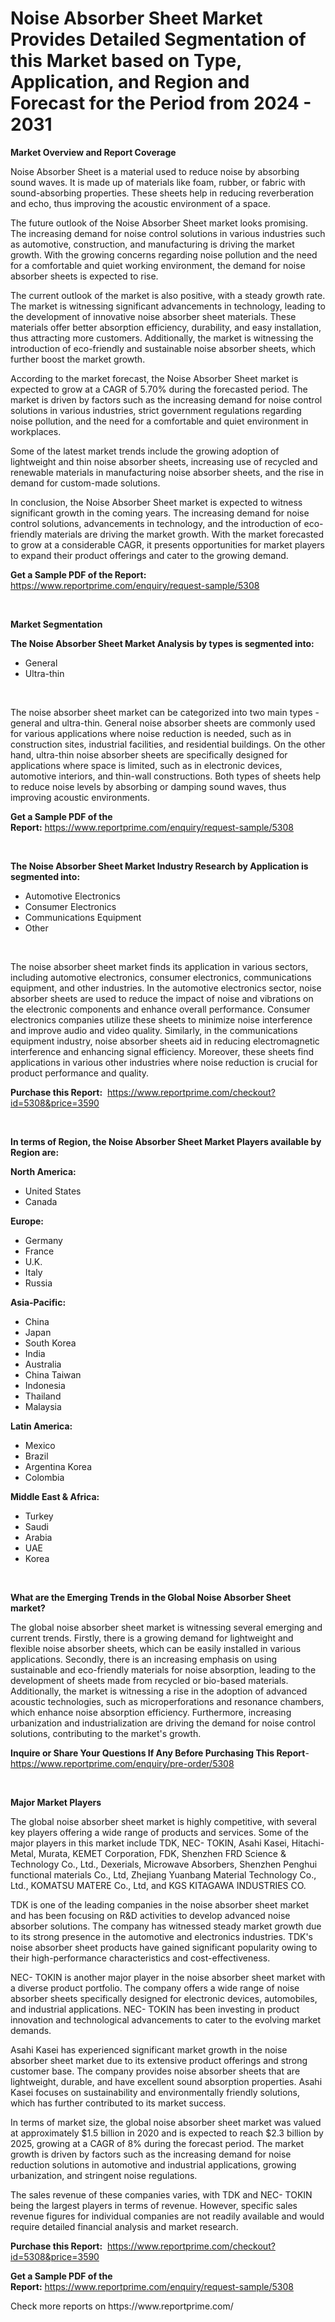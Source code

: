 <p><h1>Noise Absorber Sheet Market Provides Detailed Segmentation of this Market based on Type, Application, and Region and Forecast for the Period from 2024 - 2031</h1></p><p><strong>Market Overview and Report Coverage</strong></p>
<p><p>Noise Absorber Sheet is a material used to reduce noise by absorbing sound waves. It is made up of materials like foam, rubber, or fabric with sound-absorbing properties. These sheets help in reducing reverberation and echo, thus improving the acoustic environment of a space.</p><p>The future outlook of the Noise Absorber Sheet market looks promising. The increasing demand for noise control solutions in various industries such as automotive, construction, and manufacturing is driving the market growth. With the growing concerns regarding noise pollution and the need for a comfortable and quiet working environment, the demand for noise absorber sheets is expected to rise.</p><p>The current outlook of the market is also positive, with a steady growth rate. The market is witnessing significant advancements in technology, leading to the development of innovative noise absorber sheet materials. These materials offer better absorption efficiency, durability, and easy installation, thus attracting more customers. Additionally, the market is witnessing the introduction of eco-friendly and sustainable noise absorber sheets, which further boost the market growth.</p><p>According to the market forecast, the Noise Absorber Sheet market is expected to grow at a CAGR of 5.70% during the forecasted period. The market is driven by factors such as the increasing demand for noise control solutions in various industries, strict government regulations regarding noise pollution, and the need for a comfortable and quiet environment in workplaces.</p><p>Some of the latest market trends include the growing adoption of lightweight and thin noise absorber sheets, increasing use of recycled and renewable materials in manufacturing noise absorber sheets, and the rise in demand for custom-made solutions.</p><p>In conclusion, the Noise Absorber Sheet market is expected to witness significant growth in the coming years. The increasing demand for noise control solutions, advancements in technology, and the introduction of eco-friendly materials are driving the market growth. With the market forecasted to grow at a considerable CAGR, it presents opportunities for market players to expand their product offerings and cater to the growing demand.</p></p>
<p><strong>Get a Sample PDF of the Report:</strong> <a href="https://www.reportprime.com/enquiry/request-sample/5308">https://www.reportprime.com/enquiry/request-sample/5308</a></p>
<p>&nbsp;</p>
<p><strong>Market Segmentation</strong></p>
<p><strong>The Noise Absorber Sheet Market Analysis by types is segmented into:</strong></p>
<p><ul><li>General</li><li>Ultra-thin</li></ul></p>
<p>&nbsp;</p>
<p><p>The noise absorber sheet market can be categorized into two main types - general and ultra-thin. General noise absorber sheets are commonly used for various applications where noise reduction is needed, such as in construction sites, industrial facilities, and residential buildings. On the other hand, ultra-thin noise absorber sheets are specifically designed for applications where space is limited, such as in electronic devices, automotive interiors, and thin-wall constructions. Both types of sheets help to reduce noise levels by absorbing or damping sound waves, thus improving acoustic environments.</p></p>
<p><strong>Get a Sample PDF of the Report:</strong>&nbsp;<a href="https://www.reportprime.com/enquiry/request-sample/5308">https://www.reportprime.com/enquiry/request-sample/5308</a></p>
<p>&nbsp;</p>
<p><strong>The Noise Absorber Sheet Market Industry Research by Application is segmented into:</strong></p>
<p><ul><li>Automotive Electronics</li><li>Consumer Electronics</li><li>Communications Equipment</li><li>Other</li></ul></p>
<p>&nbsp;</p>
<p><p>The noise absorber sheet market finds its application in various sectors, including automotive electronics, consumer electronics, communications equipment, and other industries. In the automotive electronics sector, noise absorber sheets are used to reduce the impact of noise and vibrations on the electronic components and enhance overall performance. Consumer electronics companies utilize these sheets to minimize noise interference and improve audio and video quality. Similarly, in the communications equipment industry, noise absorber sheets aid in reducing electromagnetic interference and enhancing signal efficiency. Moreover, these sheets find applications in various other industries where noise reduction is crucial for product performance and quality.</p></p>
<p><strong>Purchase this Report:</strong>&nbsp; <a href="https://www.reportprime.com/checkout?id=5308&price=3590">https://www.reportprime.com/checkout?id=5308&price=3590</a></p>
<p>&nbsp;</p>
<p><strong>In terms of Region, the Noise Absorber Sheet Market Players available by Region are:</strong></p>
<p>
    <p> <strong> North America: </strong>
        <ul>
            <li>United States</li>
            <li>Canada</li>
        </ul>
        </p> 
    <p> <strong> Europe: </strong>
        <ul>
            <li>Germany</li>
            <li>France</li>
            <li>U.K.</li>
            <li>Italy</li>
            <li>Russia</li>
        </ul>
        </p> 
    <p> <strong> Asia-Pacific: </strong>
        <ul>
            <li>China</li>
            <li>Japan</li>
            <li>South Korea</li>
            <li>India</li>
            <li>Australia</li>
            <li>China Taiwan</li>
            <li>Indonesia</li>
            <li>Thailand</li>
            <li>Malaysia</li>
        </ul>
        </p> 
    <p> <strong> Latin America: </strong>
        <ul>
            <li>Mexico</li>
            <li>Brazil</li>
            <li>Argentina Korea</li>
            <li>Colombia</li>
        </ul>
        </p> 
    <p> <strong> Middle East & Africa: </strong>
        <ul>
            <li>Turkey</li>
            <li>Saudi</li>
            <li>Arabia</li>
            <li>UAE</li>
            <li>Korea</li>
        </ul>
    </p>
    </p>
<p>&nbsp;</p>
<p><strong>What are the Emerging Trends in the Global Noise Absorber Sheet market?</strong></p>
<p><p>The global noise absorber sheet market is witnessing several emerging and current trends. Firstly, there is a growing demand for lightweight and flexible noise absorber sheets, which can be easily installed in various applications. Secondly, there is an increasing emphasis on using sustainable and eco-friendly materials for noise absorption, leading to the development of sheets made from recycled or bio-based materials. Additionally, the market is witnessing a rise in the adoption of advanced acoustic technologies, such as microperforations and resonance chambers, which enhance noise absorption efficiency. Furthermore, increasing urbanization and industrialization are driving the demand for noise control solutions, contributing to the market's growth.</p></p>
<p><strong>Inquire or Share Your Questions If Any Before Purchasing This Report</strong>- <a href="https://www.reportprime.com/enquiry/pre-order/5308">https://www.reportprime.com/enquiry/pre-order/5308</a></p>
<p>&nbsp;</p>
<p><strong>Major Market Players</strong></p>
<p><p>The global noise absorber sheet market is highly competitive, with several key players offering a wide range of products and services. Some of the major players in this market include TDK, NEC- TOKIN, Asahi Kasei, Hitachi-Metal, Murata, KEMET Corporation, FDK, Shenzhen FRD Science & Technology Co., Ltd., Dexerials, Microwave Absorbers, Shenzhen Penghui functional materials Co., Ltd, Zhejiang Yuanbang Material Technology Co., Ltd., KOMATSU MATERE Co., Ltd, and KGS KITAGAWA INDUSTRIES CO.</p><p>TDK is one of the leading companies in the noise absorber sheet market and has been focusing on R&D activities to develop advanced noise absorber solutions. The company has witnessed steady market growth due to its strong presence in the automotive and electronics industries. TDK's noise absorber sheet products have gained significant popularity owing to their high-performance characteristics and cost-effectiveness.</p><p>NEC- TOKIN is another major player in the noise absorber sheet market with a diverse product portfolio. The company offers a wide range of noise absorber sheets specifically designed for electronic devices, automobiles, and industrial applications. NEC- TOKIN has been investing in product innovation and technological advancements to cater to the evolving market demands.</p><p>Asahi Kasei has experienced significant market growth in the noise absorber sheet market due to its extensive product offerings and strong customer base. The company provides noise absorber sheets that are lightweight, durable, and have excellent sound absorption properties. Asahi Kasei focuses on sustainability and environmentally friendly solutions, which has further contributed to its market success.</p><p>In terms of market size, the global noise absorber sheet market was valued at approximately $1.5 billion in 2020 and is expected to reach $2.3 billion by 2025, growing at a CAGR of 8% during the forecast period. The market growth is driven by factors such as the increasing demand for noise reduction solutions in automotive and industrial applications, growing urbanization, and stringent noise regulations.</p><p>The sales revenue of these companies varies, with TDK and NEC- TOKIN being the largest players in terms of revenue. However, specific sales revenue figures for individual companies are not readily available and would require detailed financial analysis and market research.</p></p>
<p><strong>Purchase this Report:</strong>&nbsp;&nbsp;<a href="https://www.reportprime.com/checkout?id=5308&price=3590">https://www.reportprime.com/checkout?id=5308&price=3590</a></p>
<p></p>
<p><strong>Get a Sample PDF of the Report:</strong>&nbsp;<a href="https://www.reportprime.com/enquiry/request-sample/5308">https://www.reportprime.com/enquiry/request-sample/5308</a></p>
<p>Check more reports on https://www.reportprime.com/</p>